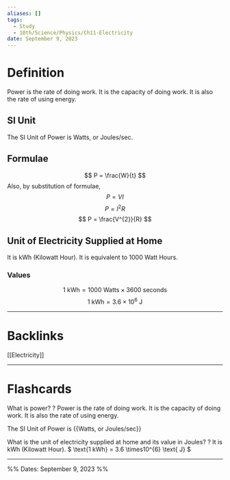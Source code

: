 ```yaml
---
aliases: []
tags:
  - Study
  - 10th/Science/Physics/Ch11-Electricity
date: September 9, 2023
---
```

# Definition
Power is the rate of doing work. It is the capacity of doing work. It is also the rate of using energy.
## SI Unit
The SI Unit of Power is Watts, or Joules/sec.
## Formulae
$$
P = \frac{W}{t}
$$
Also, by substitution of formulae,
$$
P = VI
$$
$$
P = I^{2}R
$$
$$
P = \frac{V^{2}}{R}
$$
## Unit of Electricity Supplied at Home
It is kWh (Kilowatt Hour). It is equivalent to 1000 Watt Hours.
### Values
$$
\text{1 kWh} = 1000\text{ Watts} \times 3600 \text{ seconds}
$$
$$
\text{1 kWh} = 3.6 \times10^{6} \text{ J}
$$


---
# Backlinks
[[Electricity]]

---
# Flashcards

What is power?
?
Power is the rate of doing work. It is the capacity of doing work. It is also the rate of using energy.
<!--SR:!2024-07-24,157,247-->

The SI Unit of Power is {{Watts, or Joules/sec}}
<!--SR:!2024-03-26,112,280-->

What is the unit of electricity supplied at home and its value in Joules?
?
It is kWh (Kilowatt Hour).
$
\text{1 kWh} = 3.6 \times10^{6} \text{ J}
$
<!--SR:!2025-02-26,366,300-->

---

%%
Dates: September 9, 2023
%%